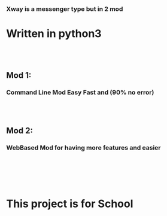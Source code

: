 ### Xway is a messenger type but in 2 mod
# Written in python3
<br/><br/>
## Mod 1:
### Command Line Mod Easy Fast and (90% no error)
<br/><br/>
## Mod 2:
### WebBased Mod for having more features and easier
<br/><br/>
<br/><br/>


# This project is for School
